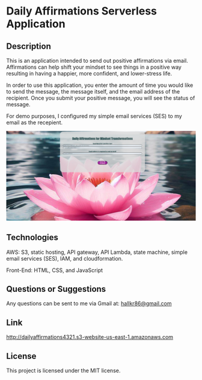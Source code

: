 # Daily Affirmations Serverless Application

## Description

This is an application intended to send out positive affirmations via email. Affirmations can help shift your mindset to see things in a positive way resulting in having a happier, more confident, and lower-stress life.

In order to use this application, you enter the amount of time you would like to send the message, the message itself, and the email address of the recipient. Once you submit your positive message, you will see the status of message.

For demo purposes, I configured my simple email services (SES) to my email as the recepient.

![alt text](dailyaffirmationsserverlessapp.png)
    

## Technologies
   
   AWS: S3, static hosting, API gateway, API Lambda, state machine, simple email services (SES), IAM, and cloudformation.

   Front-End: HTML, CSS, and JavaScript

## Questions or Suggestions

Any questions can be sent to me via Gmail at:
    hallkr86@gmail.com

## Link

http://dailyaffirmations4321.s3-website-us-east-1.amazonaws.com

## License

This project is licensed under the MIT license.